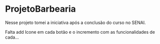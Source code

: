 # ProjetoBarbearia
Nesse projeto tomei a iniciativa após a conclusão do curso no SENAI.

Falta add Icone em cada botão e o incremento com as funcionalidades de cada...
